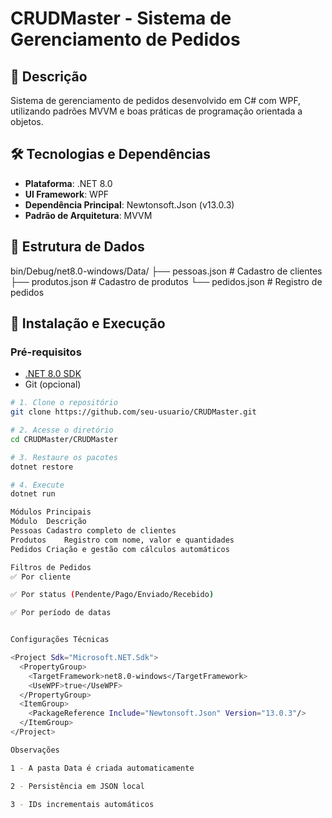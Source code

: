 # CRUDMaster - Sistema de Gerenciamento de Pedidos

## 📝 Descrição
Sistema de gerenciamento de pedidos desenvolvido em C# com WPF, utilizando padrões MVVM e boas práticas de programação orientada a objetos.

## 🛠️ Tecnologias e Dependências
- **Plataforma**: .NET 8.0
- **UI Framework**: WPF
- **Dependência Principal**: Newtonsoft.Json (v13.0.3)
- **Padrão de Arquitetura**: MVVM

## 📂 Estrutura de Dados

bin/Debug/net8.0-windows/Data/
├── pessoas.json # Cadastro de clientes
├── produtos.json # Cadastro de produtos
└── pedidos.json # Registro de pedidos


## 🚀 Instalação e Execução

### Pré-requisitos
- [.NET 8.0 SDK](https://dotnet.microsoft.com/download/dotnet/8.0)
- Git (opcional)

```bash
# 1. Clone o repositório
git clone https://github.com/seu-usuario/CRUDMaster.git

# 2. Acesse o diretório
cd CRUDMaster/CRUDMaster

# 3. Restaure os pacotes
dotnet restore

# 4. Execute
dotnet run

Módulos Principais
Módulo	Descrição
Pessoas	Cadastro completo de clientes
Produtos	Registro com nome, valor e quantidades
Pedidos	Criação e gestão com cálculos automáticos

Filtros de Pedidos
✅ Por cliente

✅ Por status (Pendente/Pago/Enviado/Recebido)

✅ Por período de datas


Configurações Técnicas

<Project Sdk="Microsoft.NET.Sdk">
  <PropertyGroup>
    <TargetFramework>net8.0-windows</TargetFramework>
    <UseWPF>true</UseWPF>
  </PropertyGroup>
  <ItemGroup>
    <PackageReference Include="Newtonsoft.Json" Version="13.0.3"/>
  </ItemGroup>
</Project>

Observações

1 - A pasta Data é criada automaticamente

2 - Persistência em JSON local

3 - IDs incrementais automáticos
